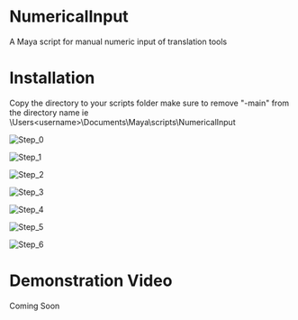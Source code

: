 # NumericalInput
A Maya script for manual numeric input of translation tools

# Installation
Copy the directory to your scripts folder make sure to remove  "-main" from the directory name
ie \Users\<username>\Documents\Maya\scripts\NumericalInput

![Step_0](https://github.com/Shinobubu/NumericalInput/assets/14949931/32a17b57-688e-4510-b998-a28ad37b25ff)

![Step_1](https://github.com/Shinobubu/NumericalInput/assets/14949931/76a3fd64-d7b6-4224-90d7-ea09997b6586)

![Step_2](https://github.com/Shinobubu/NumericalInput/assets/14949931/2b045f8a-0bb5-4fb5-a85d-f3655b02e9d9)

![Step_3](https://github.com/Shinobubu/NumericalInput/assets/14949931/5c15ccbf-4f39-4880-ab13-0fd7250211b4)

![Step_4](https://github.com/Shinobubu/NumericalInput/assets/14949931/fc644ece-031b-4f7b-99b2-6bf6eb8a4b4f)

![Step_5](https://github.com/Shinobubu/NumericalInput/assets/14949931/d4a6270c-d179-41f4-858e-782d78f20717)

![Step_6](https://github.com/Shinobubu/NumericalInput/assets/14949931/034be218-8f68-4951-8f10-330a9c2a3a26)

# Demonstration Video
Coming Soon
